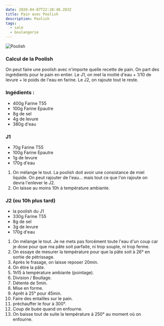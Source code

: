 ```yaml
---
date: 2020-04-07T22:28:48.283Z
title: Pain avec Poolish
description: Poolish
tags:
  - salé
  - boulangerie
---
```

![Poolish](/assets/Poolish.jpg "Poolish")

### Calcul de la Poolish

On peut faire une poolish avec n'importe quelle recette de pain.
On part des ingrédients pour le pain en entier.
Le J1, on met la moitié d'eau + 1/10 de levure + le poids de l'eau en farine.
Le J2, on rajoute tout le reste.

### Ingédients :

- 400g Farine T55
- 100g Farine Epautre
- 8g de sel
- 4g de levure
- 380g d'eau

### J1

- 70g Farine T55
- 100g Farine Epautre
- 1g de levure
- 170g d'eau

1. On mélange le tout. La poolish doit avoir une consistance de miel liquide. On peut rajouter de l'eau... mais tout ce que l'on rajoute on devra l'enlever le J2.
2. On laisse au moins 10h à température ambiante.

### J2 (ou 10h plus tard)

- la poolish du J1
- 330g Farine T55
- 8g de sel
- 3g de levure
- 170g d'eau

1. On mélange le tout. Je ne mets pas forcément toute l'eau d'un coup car je dose pour que ma pâte soit parfaite, ni trop souple, ni trop ferme.
2. On essaye de mesurer la température pour que la pâte soit à 26° en sortie de pétrissage.
3. Après le frasage, on laisse reposer 20min.
4. On étire la pâte.
5. 1h15 à température ambiante (pointage).
6. Division / Boullage.
7. Détente de 5min.
8. Mise en forme.
9. Aprêt à 25° pour 45min.
10. Faire des entailles sur le pain.
11. préchauffer le four à 300°.
12. Coup de buée quand on enfourne.
13. On baisse tout de suite la température à 250° au moment où on enfourne.

